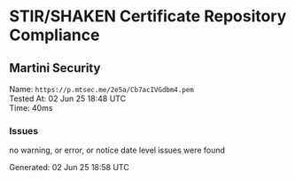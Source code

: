 # STIR/SHAKEN Certificate Repository Compliance

## Martini Security

Name: `https://p.mtsec.me/2e5a/Cb7acIVGdbm4.pem`\
Tested At: 02 Jun 25 18:48 UTC\
Time: 40ms

### Issues

no warning, or error, or notice date level issues were found

Generated: 02 Jun 25 18:58 UTC